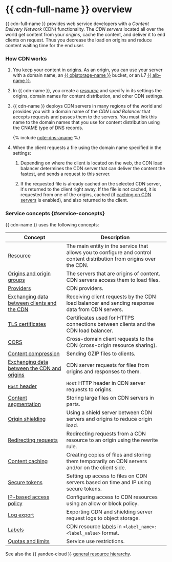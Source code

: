 # {{ cdn-full-name }} overview

{{ cdn-full-name }} provides web service developers with a _Content Delivery Network_ (CDN) functionality. The _CDN servers_ located all over the world get content from your _origins_, cache the content, and deliver it to end clients on request. Thus you decrease the load on origins and reduce content waiting time for the end user.

### How CDN works

1. You keep your content in [origins](origins.md). As an origin, you can use your server with a domain name, an [{{ objstorage-name }}](../../storage/concepts/bucket.md) bucket, or an L7 [{{ alb-name }}](../../application-load-balancer/concepts/application-load-balancer.md).
1. In {{ cdn-name }}, you create a [_resource_](resource.md) and specify in its settings the origins, domain names for content distribution, and other CDN settings. 
1. {{ cdn-name }} deploys CDN servers in many regions of the world and provides you with a domain name of the _CDN Load Balancer_ that accepts requests and passes them to the servers. You must link this name to the domain names that you use for content distribution using the CNAME type of DNS records.

   {% include [note-dns-aname](../../_includes/cdn/note-dns-aname.md) %}

1. When the client requests a file using the domain name specified in the settings:

   1. Depending on where the client is located on the web, the CDN load balancer determines the CDN server that can deliver the content the fastest, and sends a request to this server.
   
   1. If the requested file is already cached on the selected CDN server, it's returned to the client right away. If the file is not cached, it is requested from one of the origins, cached (if [caching on CDN servers](caching.md#server-side) is enabled), and also returned to the client. 

### Service concepts {#service-concepts}

{{ cdn-name }} uses the following concepts:

| Concept | Description |
| --- | --- |
| [Resource](./resource.md) | The main entity in the service that allows you to configure and control content distribution from origins over the CDN. |
| [Origins and origin groups](./origins.md) | The servers that are origins of content. CDN servers access them to load files. |
| [Providers](./providers.md) | CDN providers. |
| [Exchanging data between clients and the CDN](./clients-to-servers.md) | Receiving client requests by the CDN load balancer and sending response data from CDN servers. |
| [TLS certificates](./clients-to-servers-tls.md) | Certificates used for HTTPS connections between clients and the CDN load balancer. |
| [CORS](./cors.md) | Cross-domain client requests to the CDN (cross-origin resource sharing). |
| [Content compression](./compression.md) | Sending GZIP files to clients. |
| [Exchanging data between the CDN and origins](./servers-to-origins.md) | CDN server requests for files from origins and responses to them. |
| [`Host` header](./servers-to-origins-host.md) | `Host` HTTP header in CDN server requests to origins. |
| [Content segmentation](./slicing.md) | Storing large files on CDN servers in parts. |
| [Origin shielding](./origins-shielding.md) | Using a shield server between CDN servers and origins to reduce origin load. |
| [Redirecting requests](./http-rewrite.md) | Redirecting requests from a CDN resource to an origin using the rewrite rule. |
| [Content caching](./caching.md) | Creating copies of files and storing them temporarily on CDN servers and/or on the client side. |
| [Secure tokens](./secure-tokens.md) | Setting up access to files on CDN servers based on time and IP using secure tokens. |
| [IP-based access policy](./ip-address-acl.md) | Configuring access to CDN resources using an allow or block policy. |
| [Log export](./logs.md) | Exporting CDN and shielding server request logs to object storage. |
| [Labels](./labels.md) | CDN resource [labels](../../resource-manager/concepts/labels.md) in `<label_name>: <label_value>` format. |
| [Quotas and limits](./limits.md) | Service use restrictions. |

See also the {{ yandex-cloud }} [general resource hierarchy](../../resource-manager/concepts/resources-hierarchy.md).
